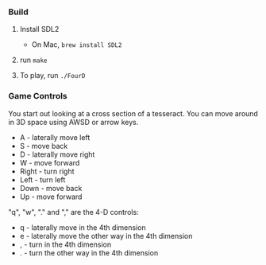 ### Build

1) Install SDL2

    - On Mac, `brew install SDL2`

2) run `make`

3) To play, run `./FourD`

### Game Controls

You start out looking at a cross section of a tesseract.  You can move around in 3D
space using AWSD or arrow keys.

- A - laterally move left
- S - move back
- D - laterally move right
- W - move forward
- Right - turn right
- Left - turn left
- Down - move back
- Up - move forward

"q", "w", "." and "," are the 4-D controls:

- q - laterally move in the 4th dimension
- e - laterally move the other way in the 4th dimension
- , - turn in the 4th dimension
- . - turn the other way in the 4th dimension
